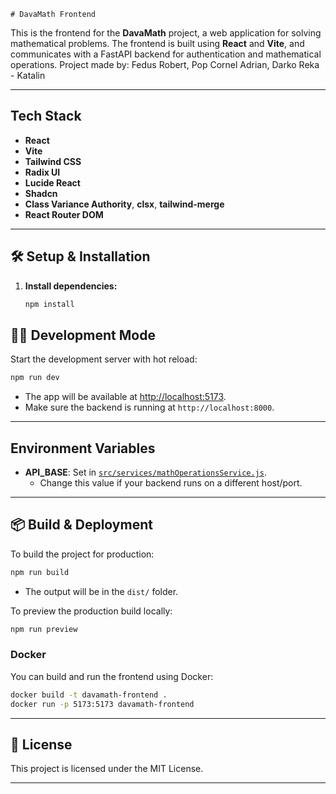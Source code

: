     # DavaMath Frontend

This is the frontend for the **DavaMath** project, a web application for solving mathematical problems. The frontend is built using **React** and **Vite**, and communicates with a FastAPI backend for authentication and mathematical operations.
Project made by: Fedus Robert, Pop Cornel Adrian, Darko Reka - Katalin

---

## Tech Stack

- **React** 
- **Vite** 
- **Tailwind CSS** 
- **Radix UI** 
- **Lucide React** 
- **Shadcn** 
- **Class Variance Authority**, **clsx**, **tailwind-merge**
- **React Router DOM**

---

## 🛠️ Setup & Installation

1. **Install dependencies:**
   ```sh
   npm install
   ```

## 🧑‍💻 Development Mode

Start the development server with hot reload:

```sh
npm run dev
```

- The app will be available at [http://localhost:5173](http://localhost:5173).
- Make sure the backend is running at `http://localhost:8000`.

---

## Environment Variables

- **API_BASE**: Set in [`src/services/mathOperationsService.js`](src/services/mathOperationsService.js).
  - Change this value if your backend runs on a different host/port.

---

## 📦 Build & Deployment

To build the project for production:

```sh
npm run build
```

- The output will be in the `dist/` folder.

To preview the production build locally:

```sh
npm run preview
```

### Docker

You can build and run the frontend using Docker:

```sh
docker build -t davamath-frontend .
docker run -p 5173:5173 davamath-frontend
```

---

## 📝 License

This project is licensed under the MIT License.

---
